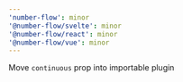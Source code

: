 ```yaml
---
'number-flow': minor
'@number-flow/svelte': minor
'@number-flow/react': minor
'@number-flow/vue': minor
---
```


Move `continuous` prop into importable plugin
